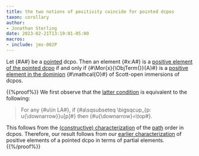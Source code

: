 ```yaml
---
title: the two notions of positivity coincide for pointed dcpos
taxon: corollary
author:
- Jonathan Sterling
date: 2023-02-21T13:19:01-05:00
macros: 
- include: jms-002P
---
```


Let {#A#} be a [pointed](jms-001S) dcpo. Then an element {#x:A#} is a [positive element of the pointed dcpo](jms-001M) if and only if {#\Mor{x}{\ObjTerm{}}{A}#} is a [positive element in the dominion](jms-002R) {#\mathcal{O}#} of Scott-open immersions of dcpos.

{{%proof%}}
We first observe that the [latter condition](jms-002R) is equivalent to the following:

> For any {#u\in LA#}, if {#a\sqsubseteq \bigsqcup_{p: u{\downarrow}}u[p]#} then {#u{\downarrow}=\top#}.

This follows from the [(constructive) characterization](https://github.com/jonsterling/coq-domains/blob/main/theories/Path.v) of the [path](jms-002Q) order in dcpos. Therefore, our result follows from our [earlier characterization](jms-002T) of positive elements of a pointed dcpo in terms of partial elements.
{{%/proof%}}

